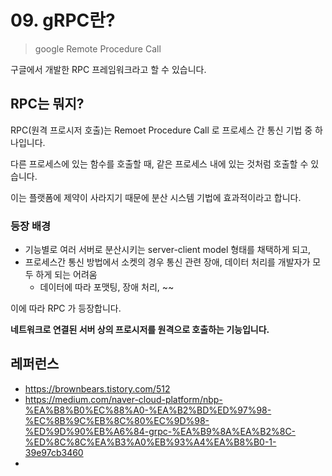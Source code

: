 # 09. gRPC란?

> google Remote Procedure Call

구글에서 개발한 RPC 프레임워크라고 할 수 있습니다.





## RPC는 뭐지?

RPC(원격 프로시저 호출)는 Remoet Procedure Call 로 프로세스 간 통신 기법 중 하나입니다.

다른 프로세스에 있는 함수를 호출할 때, 같은 프로세스 내에 있는 것처럼 호출할 수 있습니다.

이는 플랫폼에 제약이 사라지기 때문에 분산 시스템 기법에 효과적이라고 합니다.



### 등장 배경

- 기능별로 여러 서버로 분산시키는 server-client model 형태를 채택하게 되고,
- 프로세스간 통신 방법에서 소켓의 경우 통신 관련 장애, 데이터 처리를 개발자가 모두 하게 되는 어려움
  - 데이터에 따라 포맷팅, 장애 처리, ~~

이에 따라 RPC 가 등장합니다.

**네트워크로 연결된 서버 상의 프로시저를 원격으로 호출하는 기능입니다.** 









## 레퍼런스

- https://brownbears.tistory.com/512
- https://medium.com/naver-cloud-platform/nbp-%EA%B8%B0%EC%88%A0-%EA%B2%BD%ED%97%98-%EC%8B%9C%EB%8C%80%EC%9D%98-%ED%9D%90%EB%A6%84-grpc-%EA%B9%8A%EA%B2%8C-%ED%8C%8C%EA%B3%A0%EB%93%A4%EA%B8%B0-1-39e97cb3460
- 